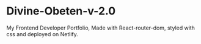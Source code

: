 # Divine-Obeten-v-2.0

My Frontend Developer Portfolio, Made with React-router-dom, styled with css and deployed on Netlify.
